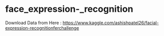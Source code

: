 # face_expression-_recognition

Download Data from Here : https://www.kaggle.com/ashishpatel26/facial-expression-recognitionferchallenge
